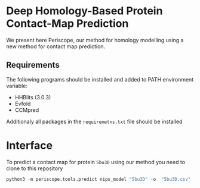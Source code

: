 # Deep Homology-Based Protein Contact-Map Prediction

We present here Periscope, our method for homology modelling using a new method for contact map prediction.

## Requirements
The following programs should be installed and added to PATH environment variable:
- HHBlits (3.0.3)
- Evfold
- CCMpred  

Additionaly all packages in the `requiremetns.txt` file should be installed

# Interface
To predict a contact map for protein `5bu3D` using our method you need to clone to this repository
```python
python3 -m periscope.tools.predict nips_model "5bu3D" -o  "5bu3D.csv"
```